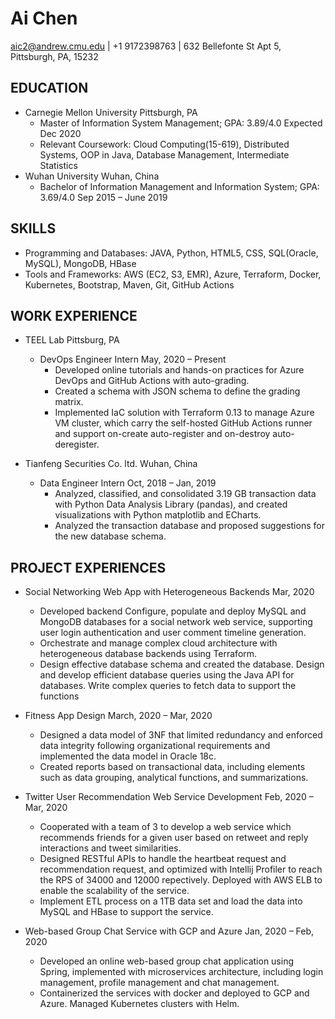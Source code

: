 # Ai Chen
aic2@andrew.cmu.edu | +1 9172398763 | 632 Bellefonte St Apt 5, Pittsburgh, PA, 15232


## EDUCATION
- Carnegie Mellon University	Pittsburgh, PA
    - Master of Information System Management; GPA: 3.89/4.0	Expected Dec 2020
    - Relevant Coursework:	Cloud Computing(15-619), Distributed Systems, OOP in Java, Database Management, Intermediate Statistics	
- Wuhan University	Wuhan, China
    - Bachelor of Information Management and Information System; GPA: 3.69/4.0	Sep 2015 – June 2019

## SKILLS
- Programming and Databases: JAVA, Python, HTML5, CSS, SQL(Oracle, MySQL), MongoDB, HBase
- Tools and Frameworks: AWS (EC2, S3, EMR), Azure, Terraform, Docker, Kubernetes, Bootstrap, Maven, Git, GitHub Actions

## WORK EXPERIENCE
- TEEL Lab	Pittsburg, PA
    - DevOps Engineer Intern	May, 2020 – Present
        - Developed online tutorials and hands-on practices for Azure DevOps and GitHub Actions with auto-grading.
        - Created a schema with JSON schema to define the grading matrix.
        - Implemented IaC solution with Terraform 0.13 to manage Azure VM cluster, which carry the self-hosted GitHub Actions runner and support on-create auto-register and on-destroy auto-deregister.

- Tianfeng Securities Co. ltd.	Wuhan, China
    - Data Engineer Intern	Oct, 2018 – Jan, 2019
        - Analyzed, classified, and consolidated 3.19 GB transaction data with Python Data Analysis Library (pandas), and created visualizations with Python matplotlib and ECharts.
        - Analyzed the transaction database and proposed suggestions for the new database schema.

## PROJECT EXPERIENCES
- Social Networking Web App with Heterogeneous Backends	Mar, 2020
	- Developed backend Configure, populate and deploy MySQL and MongoDB databases for a social network web service, supporting user login authentication and user comment timeline generation.
	- Orchestrate and manage complex cloud architecture with heterogeneous database backends using Terraform.
	- Design effective database schema and created the database. Design and develop efficient database queries using the Java API for databases. Write complex queries to fetch data to support the functions

- Fitness App Design	March, 2020 – Mar, 2020
	- Designed a data model of 3NF that limited redundancy and enforced data integrity following organizational requirements and implemented the data model in Oracle 18c.
	- Created reports based on transactional data, including elements such as data grouping, analytical functions, and summarizations.

- Twitter User Recommendation Web Service Development	Feb, 2020 – Mar, 2020
	- Cooperated with a team of 3 to develop a web service which recommends friends for a given user based on retweet and reply interactions and tweet similarities.
	- Designed RESTful APIs to handle the heartbeat request and recommendation request, and optimized with Intellij Profiler to reach the RPS of 34000 and 12000 repectively. Deployed with AWS ELB to enable the scalability of the service.
	- Implement ETL process on a 1TB data set and load the data into MySQL and HBase to support the service.

- Web-based Group Chat Service with GCP and Azure	Jan, 2020 – Feb, 2020
	- Developed an online web-based group chat application using Spring, implemented with microservices architecture, including login management, profile management and chat management.
	- Containerized the services with docker and deployed to GCP and Azure. Managed Kubernetes clusters with Helm.


